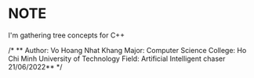 # NOTE <br>
I'm gathering tree concepts for C++

/*
**    Author: Vo Hoang Nhat Khang
    Major: Computer Science
    College: Ho Chi Minh University of Technology
    Field: Artificial Intelligent chaser
    21/06/2022**
*/
